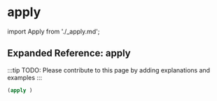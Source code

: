 # apply

import Apply from './_apply.md';

<Apply />

## Expanded Reference: apply

:::tip
TODO: Please contribute to this page by adding explanations and examples
:::

```lisp
(apply )
```
